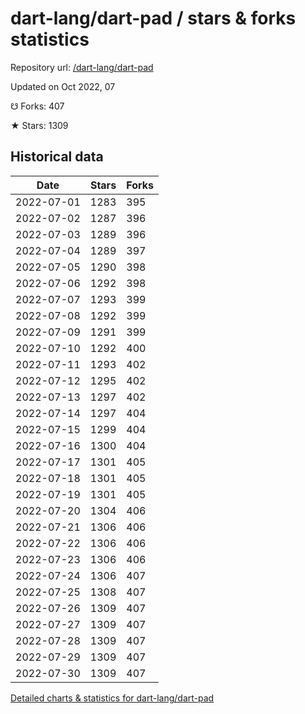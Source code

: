 # dart-lang/dart-pad / stars & forks statistics

Repository url: [/dart-lang/dart-pad](https://github.com/dart-lang/dart-pad)

Updated on Oct 2022, 07

☋ Forks: 407

★ Stars: 1309

## Historical data
| Date | Stars | Forks |
|------|-------|-------|
| 2022-07-01 | 1283 | 395 | 
| 2022-07-02 | 1287 | 396 | 
| 2022-07-03 | 1289 | 396 | 
| 2022-07-04 | 1289 | 397 | 
| 2022-07-05 | 1290 | 398 | 
| 2022-07-06 | 1292 | 398 | 
| 2022-07-07 | 1293 | 399 | 
| 2022-07-08 | 1292 | 399 | 
| 2022-07-09 | 1291 | 399 | 
| 2022-07-10 | 1292 | 400 | 
| 2022-07-11 | 1293 | 402 | 
| 2022-07-12 | 1295 | 402 | 
| 2022-07-13 | 1297 | 402 | 
| 2022-07-14 | 1297 | 404 | 
| 2022-07-15 | 1299 | 404 | 
| 2022-07-16 | 1300 | 404 | 
| 2022-07-17 | 1301 | 405 | 
| 2022-07-18 | 1301 | 405 | 
| 2022-07-19 | 1301 | 405 | 
| 2022-07-20 | 1304 | 406 | 
| 2022-07-21 | 1306 | 406 | 
| 2022-07-22 | 1306 | 406 | 
| 2022-07-23 | 1306 | 406 | 
| 2022-07-24 | 1306 | 407 | 
| 2022-07-25 | 1308 | 407 | 
| 2022-07-26 | 1309 | 407 | 
| 2022-07-27 | 1309 | 407 | 
| 2022-07-28 | 1309 | 407 | 
| 2022-07-29 | 1309 | 407 | 
| 2022-07-30 | 1309 | 407 | 


[Detailed charts & statistics for dart-lang/dart-pad](https://reviewgithub.com/rep/dart-lang/dart-pad)

